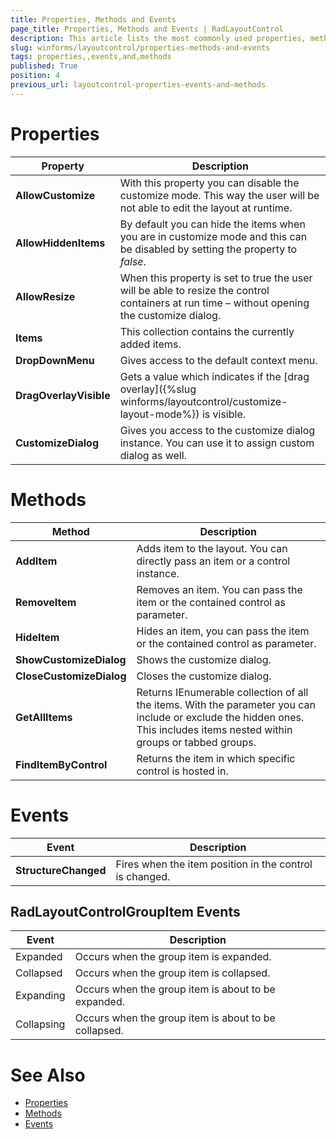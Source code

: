 ```yaml
---
title: Properties, Methods and Events
page_title: Properties, Methods and Events | RadLayoutControl
description: This article lists the most commonly used properties, methods and events of RadLayoutControl.
slug: winforms/layoutcontrol/properties-methods-and-events
tags: properties,,events,and,methods
published: True
position: 4
previous_url: layoutcontrol-properties-events-and-methods
---
```


# Properties

|Property|Description|
|------|------|
|__AllowCustomize__| With this property you can disable the customize mode. This way the user will be not able to edit the layout at runtime.|
|__AllowHiddenItems__|By default you can hide the items when you are in customize mode and this can be disabled by setting the property to *false*.|
|__AllowResize__|When this property is set to true the user will be able to resize the control containers at run time – without opening the customize dialog.|
|__Items__|This collection contains the currently added items.|
|__DropDownMenu__|Gives access to the default context menu.|
|__DragOverlayVisible__|Gets a value which indicates if the [drag overlay]({%slug winforms/layoutcontrol/customize-layout-mode%}) is visible.|
|__CustomizeDialog__|Gives you access to the customize dialog instance. You can use it to assign custom dialog as well.|

# Methods

|Method|Description|
|------|------|
|__AddItem__|Adds item to the layout. You can directly pass an item or a control instance.|
|__RemoveItem__ |Removes an item. You can pass the item or the contained control as parameter.|
|__HideItem__|Hides an item, you can pass the item or the contained control as parameter.|
|__ShowCustomizeDialog__|Shows the customize dialog.|
|__CloseCustomizeDialog__|Closes the customize dialog.|
|__GetAllItems__|Returns IEnumerable collection of all the items. With the parameter you can include or exclude the hidden ones. This includes items nested within groups or tabbed groups.|
|__FindItemByControl__|Returns the item in which specific control is hosted in.|

# Events

|Event|Description|
|------|------|
|__StructureChanged__|Fires when the item position in the control is changed.|

## RadLayoutControlGroupItem Events

|Event|Description|
|------|------|
|Expanded|Occurs when the group item is expanded.|
|Collapsed|Occurs when the group item is collapsed.|
|Expanding|Occurs when the group item is about to be expanded.|
|Collapsing|Occurs when the group item is about to be collapsed.|

# See Also

* [Properties](http://docs.telerik.com/devtools/winforms/api/html/properties_t_telerik_wincontrols_ui_radlayoutcontrol.htm)
* [Methods](http://docs.telerik.com/devtools/winforms/api/html/methods_t_telerik_wincontrols_ui_radlayoutcontrol.htm)
* [Events](http://docs.telerik.com/devtools/winforms/api/html/events_t_telerik_wincontrols_ui_radlayoutcontrol.htm)


